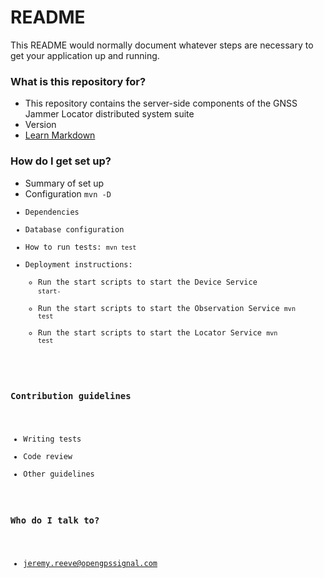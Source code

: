# README #

This README would normally document whatever steps are necessary to get your application up and running.

### What is this repository for? ###

* This repository contains the server-side components of the GNSS Jammer Locator distributed system suite
* Version
* [Learn Markdown](https://bitbucket.org/tutorials/markdowndemo)

### How do I get set up? ###

* Summary of set up
* Configuration <code>mvn -D
* Dependencies
* Database configuration
* How to run tests:  <code>mvn test</code>
* Deployment instructions:
  * Run the start scripts to start the Device Service <code>start-</code>
  * Run the start scripts to start the Observation Service <code>mvn test</code>
  * Run the start scripts to start the Locator Service <code>mvn test</code>

### Contribution guidelines ###

* Writing tests
* Code review
* Other guidelines

### Who do I talk to? ###

* jeremy.reeve@opengpssignal.com
